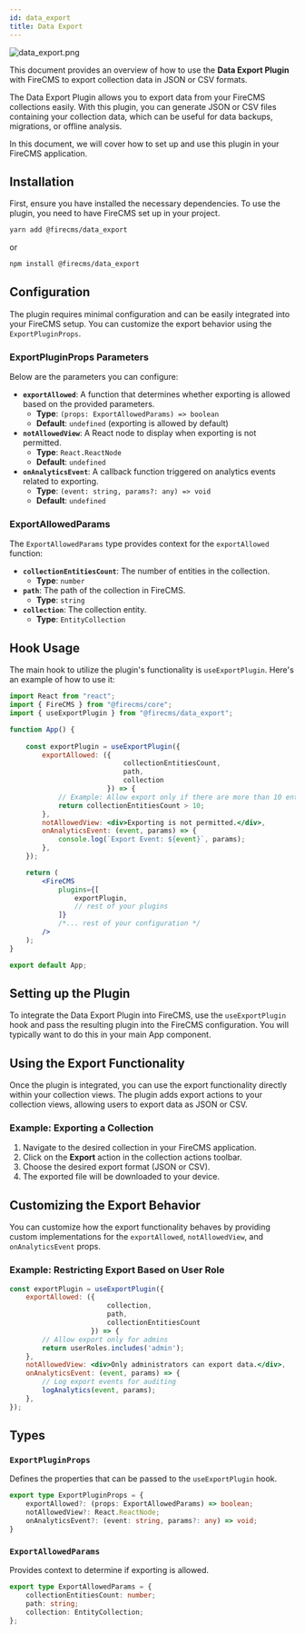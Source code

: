```yaml
---
id: data_export
title: Data Export
---
```


![data_export.png](/img/data_export.png)


This document provides an overview of how to use the **Data Export Plugin** with FireCMS to export collection data in
JSON or CSV formats.

The Data Export Plugin allows you to export data from your FireCMS collections easily. With this plugin, you can
generate JSON or CSV files containing your collection data, which can be useful for data backups, migrations, or offline
analysis.

In this document, we will cover how to set up and use this plugin in your FireCMS application.

## Installation

First, ensure you have installed the necessary dependencies. To use the plugin, you need to have FireCMS set up in your
project.

```sh
yarn add @firecms/data_export
```

or

```sh
npm install @firecms/data_export
```

## Configuration

The plugin requires minimal configuration and can be easily integrated into your FireCMS setup. You can customize the
export behavior using the `ExportPluginProps`.

### ExportPluginProps Parameters

Below are the parameters you can configure:

- **`exportAllowed`**: A function that determines whether exporting is allowed based on the provided parameters.
    - **Type**: `(props: ExportAllowedParams) => boolean`
    - **Default**: `undefined` (exporting is allowed by default)
- **`notAllowedView`**: A React node to display when exporting is not permitted.
    - **Type**: `React.ReactNode`
    - **Default**: `undefined`
- **`onAnalyticsEvent`**: A callback function triggered on analytics events related to exporting.
    - **Type**: `(event: string, params?: any) => void`
    - **Default**: `undefined`

### ExportAllowedParams

The `ExportAllowedParams` type provides context for the `exportAllowed` function:

- **`collectionEntitiesCount`**: The number of entities in the collection.
    - **Type**: `number`
- **`path`**: The path of the collection in FireCMS.
    - **Type**: `string`
- **`collection`**: The collection entity.
    - **Type**: `EntityCollection`

## Hook Usage

The main hook to utilize the plugin's functionality is `useExportPlugin`. Here's an example of how to use it:

```jsx
import React from "react";
import { FireCMS } from "@firecms/core";
import { useExportPlugin } from "@firecms/data_export";

function App() {
    
    const exportPlugin = useExportPlugin({
        exportAllowed: ({
                            collectionEntitiesCount,
                            path,
                            collection
                        }) => {
            // Example: Allow export only if there are more than 10 entities
            return collectionEntitiesCount > 10;
        },
        notAllowedView: <div>Exporting is not permitted.</div>,
        onAnalyticsEvent: (event, params) => {
            console.log(`Export Event: ${event}`, params);
        },
    });

    return (
        <FireCMS
            plugins={[
                exportPlugin,
                // rest of your plugins
            ]}
            /*... rest of your configuration */
        />
    );
}

export default App;
```

## Setting up the Plugin

To integrate the Data Export Plugin into FireCMS, use the `useExportPlugin` hook and pass the resulting plugin into the
FireCMS configuration. You will typically want to do this in your main App component.

## Using the Export Functionality

Once the plugin is integrated, you can use the export functionality directly within your collection views. The plugin
adds export actions to your collection views, allowing users to export data as JSON or CSV.

### Example: Exporting a Collection

1. Navigate to the desired collection in your FireCMS application.
2. Click on the **Export** action in the collection actions toolbar.
3. Choose the desired export format (JSON or CSV).
4. The exported file will be downloaded to your device.

## Customizing the Export Behavior

You can customize how the export functionality behaves by providing custom implementations for the `exportAllowed`,
`notAllowedView`, and `onAnalyticsEvent` props.

### Example: Restricting Export Based on User Role

```jsx
const exportPlugin = useExportPlugin({
    exportAllowed: ({
                        collection,
                        path,
                        collectionEntitiesCount
                    }) => {
        // Allow export only for admins
        return userRoles.includes('admin');
    },
    notAllowedView: <div>Only administrators can export data.</div>,
    onAnalyticsEvent: (event, params) => {
        // Log export events for auditing
        logAnalytics(event, params);
    },
});
```

## Types

### `ExportPluginProps`

Defines the properties that can be passed to the `useExportPlugin` hook.

```typescript
export type ExportPluginProps = {
    exportAllowed?: (props: ExportAllowedParams) => boolean;
    notAllowedView?: React.ReactNode;
    onAnalyticsEvent?: (event: string, params?: any) => void;
}
```

### `ExportAllowedParams`

Provides context to determine if exporting is allowed.

```typescript
export type ExportAllowedParams = {
    collectionEntitiesCount: number;
    path: string;
    collection: EntityCollection;
};
```


